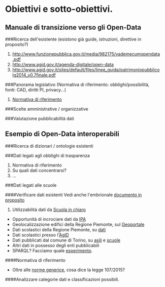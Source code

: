 Obiettivi e sotto-obiettivi.
============================
Manuale di transizione verso gli Open-Data
------------------------------------------
###Ricerca dell'esistente (esistono già guide, istruzioni, direttive in proposito?)
 1. http://www.funzionepubblica.gov.it/media/982175/vademecumopendata.pdf
 2. http://www.agid.gov.it/agenda-digitale/open-data
 3. http://www.agid.gov.it/sites/default/files/linee_guida/patrimoniopubblicolg2014_v0.7finale.pdf

###Panorama legislativo (Normativa di riferimento: obblighi/possibilità, fonti: CAD, diritti PI, privacy...)
 1. [Normativa di riferimento](Normativa.md)

###Scelte amministrative / organizzative

###Valutazione pubblicabilità dati

Esempio di Open-Data interoperabili
-----------------------------------
###Ricerca di dizionari / ontologie esistenti

###Dati legati agli obblighi di trasparenza
 1. Normativa di riferimento
 2. Su quali dati concentrarsi?
 3. ...

###Dati legati alle scuole

####Verificare dati esistenti
Vedi anche l'embrionale [documento in proposito](DatiScuole.md)

 1. Utilizzabilità dati da [Scuola in chiaro](http://cercalatuascuola.istruzione.it/cercalatuascuola/opendata/)
 * Opportunità di incrociare dati da [IPA](http://spcdata.digitpa.gov.it/data.html)
 * Geolocalizzazione edifici della Regione Piemonte, sul [Geoportale](http://osgis2.csi.it/webgisAtlante/qgiswebclient.html?map=Scuole/BDTRE_SCUOLE_pubblicazione/)
 * Dati scolastici della Regione Piemonte, su [dati](http://www.dati.piemonte.it/catalogodati/dato/100654-.html)
 * Dati scolastici presso l'[AgID](http://www.agid.gov.it/search/node/scuole)
 * Dati pubblicati dal comune di Torino, su [asili](http://aperto.comune.torino.it/?q=taxonomy/term/127) e [scuole](http://aperto.comune.torino.it/?q=taxonomy/term/128)
 * Altri dati in possesso degli enti pubblicabili
 * SPARQL? Facciamo quale [esperimento](EsperimentiSparql.md).

####Normativa di riferimento
 * Oltre alle [norme generice](Normativa.md), cosa dice la legge 107/2015?

####Analizzare categorie dati e classificazioni possibili.
